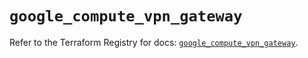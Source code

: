 # `google_compute_vpn_gateway`

Refer to the Terraform Registry for docs: [`google_compute_vpn_gateway`](https://registry.terraform.io/providers/hashicorp/google/4.85.0/docs/resources/compute_vpn_gateway).
